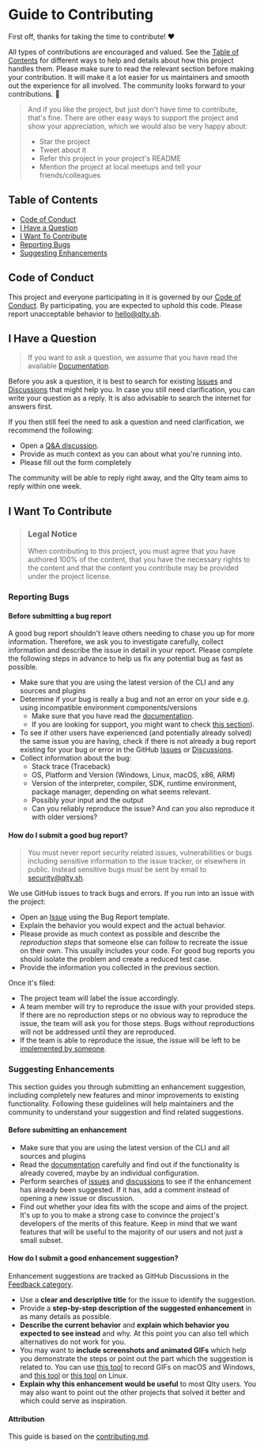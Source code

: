 # Guide to Contributing

First off, thanks for taking the time to contribute! ❤️

All types of contributions are encouraged and valued. See the [Table of Contents](#table-of-contents) for different ways to help and details about how this project handles them. Please make sure to read the relevant section before making your contribution. It will make it a lot easier for us maintainers and smooth out the experience for all involved. The community looks forward to your contributions. 🎉

> And if you like the project, but just don't have time to contribute, that's fine. There are other easy ways to support the project and show your appreciation, which we would also be very happy about:
>
> - Star the project
> - Tweet about it
> - Refer this project in your project's README
> - Mention the project at local meetups and tell your friends/colleagues

## Table of Contents

- [Code of Conduct](#code-of-conduct)
- [I Have a Question](#i-have-a-question)
- [I Want To Contribute](#i-want-to-contribute)
- [Reporting Bugs](#reporting-bugs)
- [Suggesting Enhancements](#suggesting-enhancements)

## Code of Conduct

This project and everyone participating in it is governed by our
[Code of Conduct](blob/main/CODE_OF_CONDUCT.md).
By participating, you are expected to uphold this code. Please report unacceptable behavior
to [hello@qlty.sh](hello@qlty.sh).

## I Have a Question

> If you want to ask a question, we assume that you have read the available [Documentation](https://docs.qlty.sh).

Before you ask a question, it is best to search for existing [Issues](/issues) and [Discussions](/discussions) that might help you. In case you still need clarification, you can write your question as a reply. It is also advisable to search the internet for answers first.

If you then still feel the need to ask a question and need clarification, we recommend the following:

- Open a [Q&A discussion](https://github.com/orgs/qltysh/discussions/categories/q-a).
- Provide as much context as you can about what you're running into.
- Please fill out the form completely

The community will be able to reply right away, and the Qlty team aims to reply within one week.

## I Want To Contribute

> ### Legal Notice
>
> When contributing to this project, you must agree that you have authored 100% of the content, that you have the necessary rights to the content and that the content you contribute may be provided under the project license.

### Reporting Bugs

#### Before submitting a bug report

A good bug report shouldn't leave others needing to chase you up for more information. Therefore, we ask you to investigate carefully, collect information and describe the issue in detail in your report. Please complete the following steps in advance to help us fix any potential bug as fast as possible.

- Make sure that you are using the latest version of the CLI and any sources and plugins
- Determine if your bug is really a bug and not an error on your side e.g. using incompatible environment components/versions
  - Make sure that you have read the [documentation](https://docs.qlty.sh).
  - If you are looking for support, you might want to check [this section](#i-have-a-question)).
- To see if other users have experienced (and potentially already solved) the same issue you are having, check if there is not already a bug report existing for your bug or error in the GitHub [Issues](/issues) or [Discussions](https://github.com/orgs/qltysh/discussions).
- Collect information about the bug:
  - Stack trace (Traceback)
  - OS, Platform and Version (Windows, Linux, macOS, x86, ARM)
  - Version of the interpreter, compiler, SDK, runtime environment, package manager, depending on what seems relevant.
  - Possibly your input and the output
  - Can you reliably reproduce the issue? And can you also reproduce it with older versions?

#### How do I submit a good bug report?

> You must never report security related issues, vulnerabilities or bugs including sensitive information to the issue tracker, or elsewhere in public. Instead sensitive bugs must be sent by email to [security@qlty.sh](mailto:security@qlty.sh).

We use GitHub issues to track bugs and errors. If you run into an issue with the project:

- Open an [Issue](/issues/new) using the Bug Report template.
- Explain the behavior you would expect and the actual behavior.
- Please provide as much context as possible and describe the _reproduction steps_ that someone else can follow to recreate the issue on their own. This usually includes your code. For good bug reports you should isolate the problem and create a reduced test case.
- Provide the information you collected in the previous section.

Once it's filed:

- The project team will label the issue accordingly.
- A team member will try to reproduce the issue with your provided steps. If there are no reproduction steps or no obvious way to reproduce the issue, the team will ask you for those steps. Bugs without reproductions will not be addressed until they are reproduced.
- If the team is able to reproduce the issue, the issue will be left to be [implemented by someone](#your-first-code-contribution).

### Suggesting Enhancements

This section guides you through submitting an enhancement suggestion, including completely new features and minor improvements to existing functionality. Following these guidelines will help maintainers and the community to understand your suggestion and find related suggestions.

#### Before submitting an enhancement

- Make sure that you are using the latest version of the CLI and all sources and plugins
- Read the [documentation](https://docs.qlty.sh) carefully and find out if the functionality is already covered, maybe by an individual configuration.
- Perform searches of [issues](/issues) and [discussions](https://github.com/orgs/qltysh/discussions) to see if the enhancement has already been suggested. If it has, add a comment instead of opening a new issue or discussion.
- Find out whether your idea fits with the scope and aims of the project. It's up to you to make a strong case to convince the project's developers of the merits of this feature. Keep in mind that we want features that will be useful to the majority of our users and not just a small subset.

#### How do I submit a good enhancement suggestion?

Enhancement suggestions are tracked as GitHub Discussions in the [Feedback category](https://github.com/orgs/qltysh/discussions/categories/feedback).

- Use a **clear and descriptive title** for the issue to identify the suggestion.
- Provide a **step-by-step description of the suggested enhancement** in as many details as possible.
- **Describe the current behavior** and **explain which behavior you expected to see instead** and why. At this point you can also tell which alternatives do not work for you.
- You may want to **include screenshots and animated GIFs** which help you demonstrate the steps or point out the part which the suggestion is related to. You can use [this tool](https://www.cockos.com/licecap/) to record GIFs on macOS and Windows, and [this tool](https://github.com/colinkeenan/silentcast) or [this tool](https://github.com/GNOME/byzanz) on Linux.
- **Explain why this enhancement would be useful** to most Qlty users. You may also want to point out the other projects that solved it better and which could serve as inspiration.

#### Attribution

This guide is based on the [contributing.md](https://contributing.md/).
